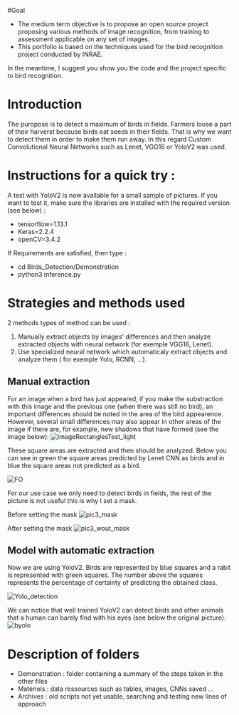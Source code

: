 #Goal

- The medium term objective is to propose an open source project proposing various methods of image recognition, from training to assessment applicable on any set of images. 
- This portfolio is based on the techniques used for the bird recognition project conducted by INRAE.

In the meantime, I suggest you show you the code and the project specific to bird recognition.

# Introduction

The puropose is to detect a maximum of birds in fields.
Farmers loose a part of their harverst because birds eat seeds in their fields. That is why we want to detect them in order to make them run away.
In this regard Custom Convolutional Neural Networks such as Lenet, VGG16 or YoloV2 was used.  

# Instructions for a quick try :
A test with YoloV2 is now available for a small sample of pictures. If you want to test it, make sure the libraries are installed with the required version (see below) :
- tensorflow=1.13.1
- Keras=2.2.4
- openCV=3.4.2

If Requirements are satisfied, then type :
- cd Birds_Detection/Demonstration
- python3 inference.py


# Strategies and methods used


2 methods types of method can be used :
1) Manually extract objects by images' differences and then analyze extracted objects with neural network (for exemple VGG16, Lenet).
2) Use specialized neural network which automaticaly extract objects and analyze them ( for exemple Yolo, RCNN, ...).  

## Manual extraction

For an image when a bird has just appeared, if you make the substraction with this image and the previous one (when there was still no bird), an important differences should be noted in the area of the bird appearence. 
However, several small differences may also appear in other areas of the image if there are, for example, new shadows that have formed (see the image below):
![imageRectanglesTest_light](https://user-images.githubusercontent.com/30336936/95189697-7c992200-07ce-11eb-9201-d5c96e27b020.jpg)


These square areas are extracted and then should be analyzed.
Below you can see in green the square areas predicted by Lenet CNN as birds and in blue the square areas not predicted as a bird.


![FO](https://user-images.githubusercontent.com/30336936/94801959-1fc0f480-03e7-11eb-9986-534e52c07f3a.jpg)

For our use case we only need to detect birds in fields, the rest of the picture is not useful this is why I set a mask.


Before setting the mask
![pic3_mask](https://user-images.githubusercontent.com/30336936/95606479-ad8d8700-0a5a-11eb-9aaf-8e0574aef498.jpg)


After setting the mask
![pic3_wout_mask](https://user-images.githubusercontent.com/30336936/95606657-ed546e80-0a5a-11eb-82e3-8c83413b10c7.jpg)

## Model with automatic extraction

Now we are using YoloV2. Birds are represented by blue squares and a rabit is represented with green squares. The number above the squares represents the percentage of certainty of predicting the obtained class.

![Yolo_detection](https://user-images.githubusercontent.com/30336936/95216255-2342ea00-07f2-11eb-893b-e65cda60e1b1.png)

We can notice that well trained YoloV2 can detect birds and other animals that a human can barely find with his eyes (see below the original picture).
![byolo](https://user-images.githubusercontent.com/30336936/95218793-f47a4300-07f4-11eb-82ed-b2a380168ef5.jpg)


# Description of folders 

- Demonstration : folder containing a summary of the steps taken in the other files
- Matériels : data ressources such as tables, images, CNNs saved ... 
- Archives : old scripts not yet usable, searching and testing new lines of approach






